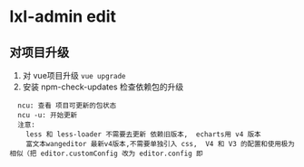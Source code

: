 # lxl-admin edit
## 对项目升级
1. 对 vue项目升级
   ``` vue upgrade ```
2. 安装 npm-check-updates 检查依赖包的升级
  ```
    ncu: 查看 项目可更新的包状态
    ncu -u: 开始更新
    注意:
      less 和 less-loader 不需要去更新 依赖旧版本,  echarts用 v4 版本
      富文本wangeditor 最新v4版本,不需要单独引入 css,  V4 和 V3 的配置和使用极为相似（把 editor.customConfig 改为 editor.config 即
  ```
